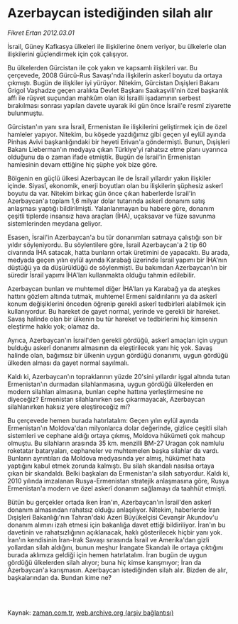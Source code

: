 # Azerbaycan istediğinden silah alır

*Fikret Ertan 2012.03.01*

<td class="columnist-detail">
<p>İsrail, Güney Kafkasya ülkeleri ile ilişkilerine önem veriyor, bu ülkelerle olan ilişkilerini güçlendirmek için çok çalışıyor.</p>
<p>
<div id="haberMetinDiv">
<p>Bu ülkelerden Gürcistan ile çok yakın ve kapsamlı ilişkileri var. Bu çerçevede, 2008 Gürcü-Rus Savaşı'nda ilişkilerin askerî boyutu da ortaya çıkmıştı. Bugün de ilişkiler iyi yürüyor. Nitekim, Gürcistan Dışişleri Bakanı Grigol Vaşhadze geçen aralıkta Devlet Başkanı Saakaşvili'nin özel başkanlık affı ile rüşvet suçundan mahkûm olan iki İsrailli işadamının serbest bırakılması sonrası yapılan davete uyarak iki gün önce İsrail'e resmî ziyarette bulunmuştu.
<p>Gürcistan'ın yanı sıra İsrail, Ermenistan ile ilişkilerini geliştirmek için de özel hamleler yapıyor. Nitekim, bu köşede yazdığımız gibi geçen yıl eylül ayında Pinhas Avivi başkanlığındaki bir heyeti Erivan'a göndermişti. Bunun, Dışişleri Bakanı Lieberman'ın medyaya çıkan Türkiye'yi rahatsız etme planı uyarınca olduğunu da o zaman ifade etmiştik. Bugün de İsrail'in Ermenistan hamlesinin devam ettiğine hiç şüphe yok bize göre.
<p>Bölgenin en güçlü ülkesi Azerbaycan ile de İsrail yıllardır yakın ilişkiler içinde. Siyasî, ekonomik, enerji boyutları olan bu ilişkilerin şüphesiz askerî boyutu da var. Nitekim birkaç gün önce çıkan haberlerde İsrail'in Azerbaycan'a toplam 1,6 milyar dolar tutarında askerî donanım satış anlaşması yaptığı bildirilmişti. Yalanlanmayan bu habere göre, donanım çeşitli tiplerde insansız hava araçları (İHA), uçaksavar ve füze savunma sistemlerinden meydana geliyor.
<p>Esasen, İsrail'in Azerbaycan'a bu tür donanımları satmaya çalıştığı son bir yıldır söyleniyordu. Bu söylentilere göre, İsrail Azerbaycan'a 2 tip 60 civarında İHA satacak, hatta bunların ortak üretimini de yapacaktı. Bu arada, medyada geçen yılın eylül ayında Karabağ üzerinde İsrail yapımı bir İHA'nın düştüğü ya da düşürüldüğü de söylenmişti. Bu bakımdan Azerbaycan'ın bir süredir İsrail yapımı İHA'ları kullanmakta olduğu tahmin edilebilir.
<p>Azerbaycan bunları ve muhtemel diğer İHA'ları ya Karabağ ya da ateşkes hattını gözlem altında tutmak, muhtemel Ermeni saldırılarını ya da askerî konum değişiklerini önceden öğrenip gerekli askerî tedbirleri alabilmek için kullanıyordur. Bu hareket de gayet normal, yerinde ve gerekli bir hareket. Savaş halinde olan bir ülkenin bu tür hareket ve tedbirlerini hiç kimsenin eleştirme hakkı yok; olamaz da.
<p>Ayrıca, Azerbaycan'ın İsrail'den gerekli gördüğü, askerî amaçları için uygun bulduğu askerî donanımı almasının da eleştirilecek yanı hiç yok. Savaş halinde olan, bağımsız bir ülkenin uygun gördüğü donanımı, uygun gördüğü ülkeden alması da gayet normal sayılmalı.
<p>Kaldı ki, Azerbaycan'ın topraklarının yüzde 20'sini yıllardır işgal altında tutan Ermenistan'ın durmadan silahlanmasına, uygun gördüğü ülkelerden en modern silahları almasına, bunları cephe hattına yerleştirmesine ne diyeceğiz? Ermenistan silahlanırken ses çıkarmayacak, Azerbaycan silahlanırken haksız yere eleştireceğiz mi?
<p>Bu çerçevede hemen burada hatırlatalım: Geçen yılın eylül ayında Ermenistan'ın Moldova'dan milyonlarca dolar değerinde, gizlice çeşitli silah sistemleri ve cephane aldığı ortaya çıkmış, Moldova hükümeti çok mahcup olmuştu. Bu silahların arasında 35 km. menzilli BM-27 Uragan çok namlulu roketatar bataryaları, cephaneler ve muhtemelen başka silahlar da vardı. Bunların ayrıntıları da Moldova medyasında yer almış, hükümet hata yaptığını kabul etmek zorunda kalmıştı. Bu silah skandalı nasılsa ortaya çıkan bir skandaldı. Belki başkaları da Ermenistan'a silah satıyordur. Kaldı ki, 2010 yılında imzalanan Rusya-Ermenistan stratejik anlaşmasına göre, Rusya Ermenistan'a modern ve özel askerî donanım sağlamayı da taahhüt etmişti.
<p>Bütün bu gerçekler ortada iken İran'ın, Azerbaycan'ın İsrail'den askerî donanım almasından rahatsız olduğu anlaşılıyor. Nitekim, haberlerde İran Dışişleri Bakanlığı'nın Tahran'daki Azeri Büyükelçisi Cevanşir Akundov'u donanım alımını izah etmesi için bakanlığa davet ettiği bildiriliyor. İran'ın bu davetinin ve rahatsızlığının açıklanacak, haklı gösterilecek hiçbir yanı yok. İran'ın kendisinin İran-Irak Savaşı sırasında İsrail ve Amerika'dan gizli yollardan silah aldığını, bunun meşhur İrangate Skandalı ile ortaya çıktığını burada aklımıza geldiği için hemen hatırlatalım. İran bugün de uygun gördüğü ülkelerden silah alıyor; buna hiç kimse karışmıyor; İran da Azerbaycan'a karışmasın. Azerbaycan istediğinden silah alır. Bizden de alır, başkalarından da. Bundan kime ne?</p></p></p></p></p></p></p></p></p></div>
</p>


<p><br>
		 </br></p></td>

Kaynak: [zaman.com.tr](http://zaman.com.tr/yazar.do?yazino=1252860), [web.archive.org (arşiv bağlantısı)](http://web.archive.org/web/20120311041027/http://www.zaman.com.tr:80/yazar.do?yazino=1252860)

